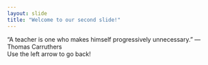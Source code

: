 ```yaml
---
layout: slide
title: "Welcome to our second slide!"
---
```

“A teacher is one who makes himself progressively unnecessary.” — Thomas Carruthers \
Use the left arrow to go back!

